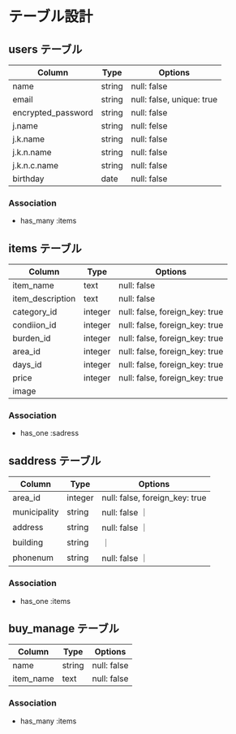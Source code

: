 # テーブル設計

## users テーブル

| Column   | Type   | Options     |
| -------- | ------ | ----------- |
| name     | string | null: false |
| email    | string | null: false, unique: true |
| encrypted_password | string | null: false |
| j.name   | string | null: felse |
| j.k.name | string | null: false |
| j.k.n.name | string | null: false |
| j.k.n.c.name | string | null: false |
| birthday | date | null: false |

### Association

- has_many :items

## items テーブル

| Column   | Type       | Options                        |
| ------   | ---------- | ------------------------------ |
| item_name | text       | null: false |
| item_description   | text | null: false |
| category_id | integer | null: false, foreign_key: true |
| condiion_id | integer | null: false, foreign_key: true |
| burden_id   | integer | null: false, foreign_key: true |
| area_id     | integer | null: false, foreign_key: true |
| days_id     | integer | null: false, foreign_key: true |
| price    | integer | null: false, foreign_key: true |
| image    | 

### Association

- has_one :sadress

## saddress テーブル

| Column  | Type       | Options                         |
| ------- | ---------- | ------------------------------  |
| area_id     | integer | null: false, foreign_key: true |
| municipality | string | null: false  ｜
| address | string | null: false  ｜
| building | string |      ｜
| phonenum | string | null: false  ｜

### Association

- has_one :items

## buy_manage テーブル

| Column  | Type       | Options                         |
| ------- | ---------- | ------------------------------  |
| name | string | null: false |
| item_name | text | null: false |

### Association

- has_many :items